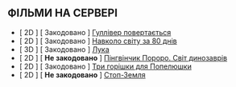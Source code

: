 ## ФІЛЬМИ НА СЕРВЕРІ

- [ 2D ] [ Закодовано ] [Гуллівер повертається](https://kino-teatr.ua/uk/film/gullver-povertatsya-51758.phtml)
- [ 2D ] [ Закодовано ] [Навколо світу за 80 днів](https://kino-teatr.ua/uk/film/around-world-53244.phtml)
- [ 3D ] [ Закодовано ] [Лука](https://kino-teatr.ua/uk/film/luca-52359.phtml)
- [ 2D ] [ **Не закодовано** ] [Пінгвінчик Пороро. Світ динозаврів](https://kino-teatr.ua/uk/film/pororo-dinosaur-island-adventure-51332.phtml)
- [ 2D ] [ Закодовано ] [Три горішки для Попелюшки](https://kino-teatr.ua/uk/film/tre-ntter-til-askepott-53650.phtml)
- [ 2D ] [ **Не закодовано** ] [Стоп-Земля](https://kino-teatr.ua/uk/film/stop-zemlya-52756.phtml)
